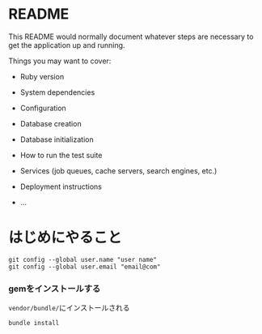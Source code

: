 # README

This README would normally document whatever steps are necessary to get the
application up and running.

Things you may want to cover:

* Ruby version

* System dependencies

* Configuration

* Database creation

* Database initialization

* How to run the test suite

* Services (job queues, cache servers, search engines, etc.)

* Deployment instructions

* ...

# はじめにやること

```
git config --global user.name "user name"
git config --global user.email "email@com"
```

### gemをインストールする
`vendor/bundle/`にインストールされる
```
bundle install
```
